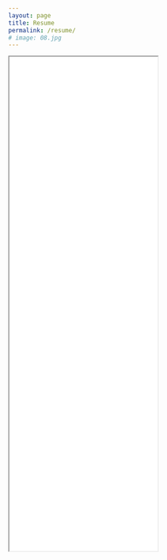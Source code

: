 ```yaml
---
layout: page
title: Resume
permalink: /resume/
# image: 08.jpg
---
```

<div style="display:block;margin:0;padding:0;border:0;outline:0;font-size:10px!important;color:#AAA!important;vertical-align:baseline;background:transparent;width:300px;">
  <iframe src="/zolan/images/Marco_Morales.pdf" width="100%" height="1000px">
  </iframe>
</div>
<!-- <p align="center">
  <img src="/zolan/images/resume.png" />
</p> -->
